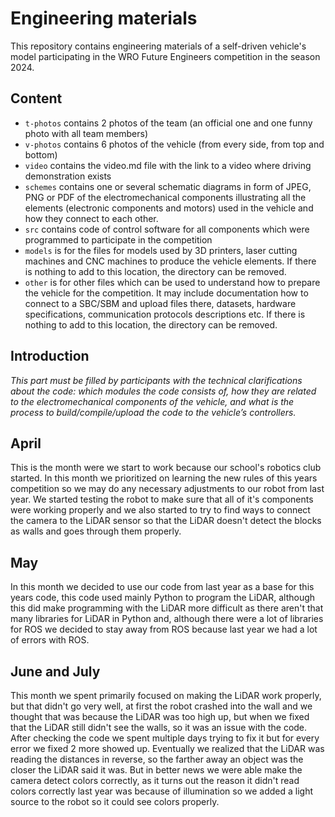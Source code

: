 Engineering materials
====

This repository contains engineering materials of a self-driven vehicle's model participating in the WRO Future Engineers competition in the season 2024.

## Content

* `t-photos` contains 2 photos of the team (an official one and one funny photo with all team members)
* `v-photos` contains 6 photos of the vehicle (from every side, from top and bottom)
* `video` contains the video.md file with the link to a video where driving demonstration exists
* `schemes` contains one or several schematic diagrams in form of JPEG, PNG or PDF of the electromechanical components illustrating all the elements (electronic components and motors) used in the vehicle and how they connect to each other.
* `src` contains code of control software for all components which were programmed to participate in the competition
* `models` is for the files for models used by 3D printers, laser cutting machines and CNC machines to produce the vehicle elements. If there is nothing to add to this location, the directory can be removed.
* `other` is for other files which can be used to understand how to prepare the vehicle for the competition. It may include documentation how to connect to a SBC/SBM and upload files there, datasets, hardware specifications, communication protocols descriptions etc. If there is nothing to add to this location, the directory can be removed.

## Introduction

_This part must be filled by participants with the technical clarifications about the code: which modules the code consists of, how they are related to the electromechanical components of the vehicle, and what is the process to build/compile/upload the code to the vehicle’s controllers._

## April

This is the month were we start to work because our school's robotics club started. In this month we prioritized on learning the new rules of this years competition so we may do any necessary adjustments to our robot from last year. We started testing the robot to make sure that all of it's components were working properly and we also started to try to find ways to connect the camera to the LiDAR sensor so that the LiDAR doesn't detect the blocks as walls and goes through them properly.

## May

In this month we decided to use our code from last year as a base for this years code, this code used mainly Python to program the LiDAR, although this did make programming with the LiDAR more difficult as there aren't that many libraries for LiDAR in Python and, although there were a lot of libraries for ROS we decided to stay away from ROS because last year we had a lot of errors with ROS.

## June and July

This month we spent primarily focused on making the LiDAR work properly, but that didn't go very well, at first the robot crashed into the wall and we thought that was because the LiDAR was too high up, but when we fixed that the LiDAR still didn't see the walls, so it was an issue with the code. After checking the code we spent multiple days trying to fix it but for every error we fixed 2 more showed up. Eventually we realized that the LiDAR was reading the distances in reverse, so the farther away an object was the closer the LiDAR said it was. But in better news we were able make the camera detect colors correctly, as it turns out the reason it didn't read colors correctly last year was because of illumination so we added a light source to the robot so it could see colors properly.
